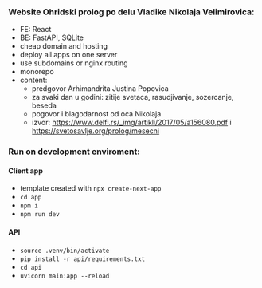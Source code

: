 ### Website Ohridski prolog po delu Vladike Nikolaja Velimirovica:
- FE: React
- BE: FastAPI, SQLite
- cheap domain and hosting
- deploy all apps on one server
- use subdomains or nginx routing
- monorepo
- content:
    - predgovor Arhimandrita Justina Popovica
    - za svaki dan u godini: zitije svetaca, rasudjivanje, sozercanje, beseda
    - pogovor i blagodarnost od oca Nikolaja
    - izvor: https://www.delfi.rs/_img/artikli/2017/05/a156080.pdf i https://svetosavlje.org/prolog/mesecni

### Run on development enviroment:
#### Client app
- template created with `npx create-next-app`
- `cd app`
- `npm i`
- `npm run dev`

#### API
- `source .venv/bin/activate`
- `pip install -r api/requirements.txt`
- `cd api`
- `uvicorn main:app --reload`
